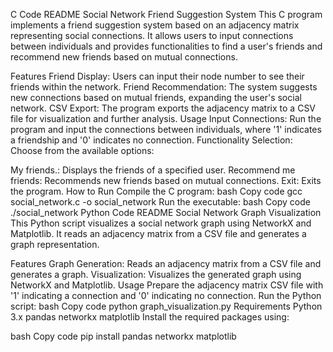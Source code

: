 C Code README Social Network Friend Suggestion System This C program implements a friend suggestion system based on an adjacency matrix representing social connections. It allows users to input connections between individuals and provides functionalities to find a user's friends and recommend new friends based on mutual connections.

Features Friend Display: Users can input their node number to see their friends within the network. Friend Recommendation: The system suggests new connections based on mutual friends, expanding the user's social network. CSV Export: The program exports the adjacency matrix to a CSV file for visualization and further analysis. Usage Input Connections: Run the program and input the connections between individuals, where '1' indicates a friendship and '0' indicates no connection. Functionality Selection: Choose from the available options:

My friends.: Displays the friends of a specified user.
Recommend me friends: Recommends new friends based on mutual connections.
Exit: Exits the program. How to Run Compile the C program: bash Copy code gcc social_network.c -o social_network Run the executable: bash Copy code ./social_network
Python Code README Social Network Graph Visualization This Python script visualizes a social network graph using NetworkX and Matplotlib. It reads an adjacency matrix from a CSV file and generates a graph representation.

Features Graph Generation: Reads an adjacency matrix from a CSV file and generates a graph. Visualization: Visualizes the generated graph using NetworkX and Matplotlib. Usage Prepare the adjacency matrix CSV file with '1' indicating a connection and '0' indicating no connection. Run the Python script: bash Copy code python graph_visualization.py Requirements Python 3.x pandas networkx matplotlib Install the required packages using:

bash Copy code pip install pandas networkx matplotlib
